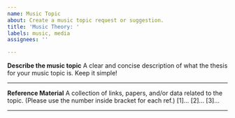 ```yaml
---
name: Music Topic
about: Create a music topic request or suggestion.
title: 'Music Theory: '
labels: music, media
assignees: ''

---
```


**Describe the music topic**
A clear and concise description of what the thesis for your music topic is. Keep it simple!

* * *

**Reference Material**
A collection of links, papers, and/or data related to the topic. (Please use the number inside bracket for each ref.)
[1]...
[2]...
[3]...

* * *
